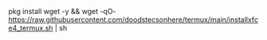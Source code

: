 pkg install wget -y && wget -qO- https://raw.githubusercontent.com/doodstecsonhere/termux/main/installxfce4_termux.sh | sh
